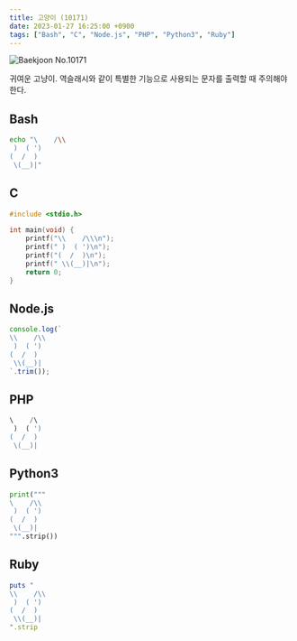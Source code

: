 ```yaml
---
title: 고양이 (10171)
date: 2023-01-27 16:25:00 +0900
tags: ["Bash", "C", "Node.js", "PHP", "Python3", "Ruby"]
---
```


![Baekjoon No.10171](https://cdn.jsdelivr.net/gh/kimzuni/cdn/blog/baekjoon-10171.png)

귀여운 고냥이.
역슬래시와 같이 특별한 기능으로 사용되는 문자를 출력할 때 주의해야 한다.

## Bash

```bash
echo "\    /\\
 )  ( ')
(  /  )
 \(__)|"
```

## C

```c
#include <stdio.h>

int main(void) {
	printf("\\    /\\\n");
	printf(" )  ( ')\n");
	printf("(  /  )\n");
	printf(" \\(__)|\n");
	return 0;
}
```

## Node.js

```javascript
console.log(`
\\    /\\
 )  ( ')
(  /  )
 \\(__)|
`.trim());
```

## PHP

```php
\    /\
 )  ( ')
(  /  )
 \(__)|
```

## Python3

```python
print("""
\    /\\
 )  ( ')
(  /  )
 \(__)|
""".strip())
```

## Ruby

```ruby
puts "
\\    /\\
 )  ( ')
(  /  )
 \\(__)|
".strip
```
